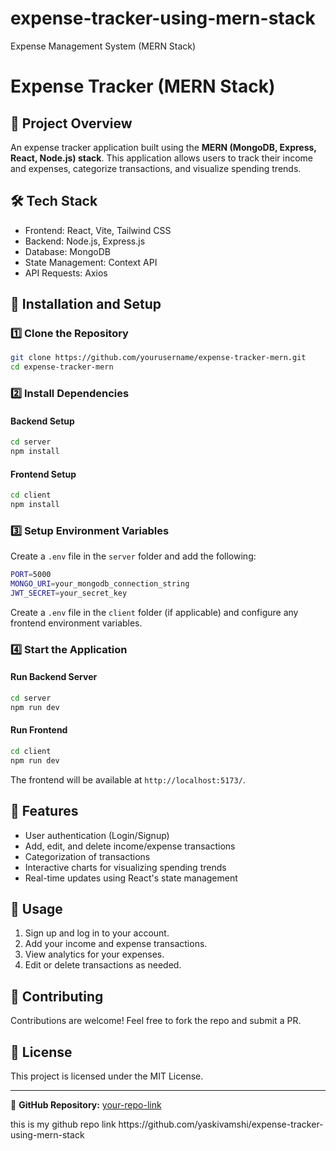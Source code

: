 # expense-tracker-using-mern-stack
Expense Management System (MERN Stack)
# Expense Tracker (MERN Stack)

## 📌 Project Overview

An expense tracker application built using the **MERN (MongoDB, Express, React, Node.js) stack**. This application allows users to track their income and expenses, categorize transactions, and visualize spending trends.

## 🛠️ Tech Stack

- Frontend: React, Vite, Tailwind CSS
- Backend: Node.js, Express.js
- Database: MongoDB
- State Management: Context API
- API Requests: Axios

## 🚀 Installation and Setup

### 1️⃣ Clone the Repository

```sh
git clone https://github.com/yourusername/expense-tracker-mern.git
cd expense-tracker-mern
```

### 2️⃣ Install Dependencies

#### Backend Setup

```sh
cd server
npm install
```

#### Frontend Setup

```sh
cd client
npm install
```

### 3️⃣ Setup Environment Variables

Create a `.env` file in the `server` folder and add the following:

```sh
PORT=5000
MONGO_URI=your_mongodb_connection_string
JWT_SECRET=your_secret_key
```

Create a `.env` file in the `client` folder (if applicable) and configure any frontend environment variables.

### 4️⃣ Start the Application

#### Run Backend Server

```sh
cd server
npm run dev
```

#### Run Frontend

```sh
cd client
npm run dev
```

The frontend will be available at `http://localhost:5173/`.

## 🎯 Features

- User authentication (Login/Signup)
- Add, edit, and delete income/expense transactions
- Categorization of transactions
- Interactive charts for visualizing spending trends
- Real-time updates using React's state management

## 📌 Usage

1. Sign up and log in to your account.
2. Add your income and expense transactions.
3. View analytics for your expenses.
4. Edit or delete transactions as needed.

## 🤝 Contributing

Contributions are welcome! Feel free to fork the repo and submit a PR.

## 📜 License

This project is licensed under the MIT License.

---

🔗 **GitHub Repository:** [your-repo-link](https://github.com/yourusername/expense-tracker-mern)

this is my github repo link https\://github.com/yaskivamshi/expense-tracker-using-mern-stack

